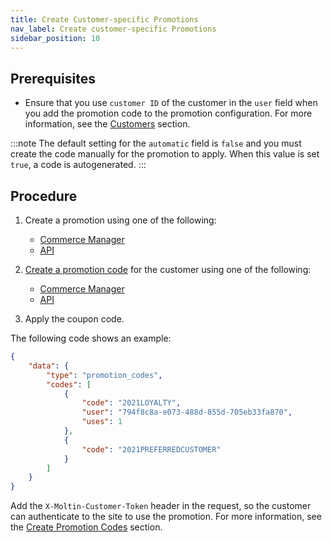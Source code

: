 ```yaml
---
title: Create Customer-specific Promotions
nav_label: Create customer-specific Promotions
sidebar_position: 10
---
```


## Prerequisites

- Ensure that you use `customer ID` of the customer in the `user` field when you add the promotion code to the promotion configuration. For more information, see the [Customers](https://beta.elasticpath.dev/docs/commerce-cloud/customer-management/customers) section.

:::note
The default setting for the `automatic` field is `false` and you must create the code manually for the promotion to apply. When this value is set `true`, a code is autogenerated.
:::

## Procedure

1. Create a promotion using one of the following:

    - [Commerce Manager](https://beta.elasticpath.dev/docs/commerce-cloud/promotions/promotions-cm/overview#creating-promotions)
    - [API](https://beta.elasticpath.dev/docs/commerce-cloud/promotions/promotions-overview)

1. [Create a promotion code](https://beta.elasticpath.dev/docs/commerce-cloud/promotions/promotion-codes/create-promotion-codes) for the customer using one of the following:

    - [Commerce Manager](https://beta.elasticpath.dev/docs/commerce-cloud/promotions/promotions-cm/overview#adding-single-code)
    - [API](https://beta.elasticpath.dev/docs/commerce-cloud/promotions/promotion-codes/create-promotion-codes)

1. Apply the coupon code.

The following code shows an example:

```json
{
    "data": {
        "type": "promotion_codes",
        "codes": [
            {
                "code": "2021LOYALTY",
                "user": "794f8c8a-e073-488d-855d-705eb33fa870",
                "uses": 1
            },
            {
                "code": "2021PREFERREDCUSTOMER"
            }
        ]
    }
}
```

Add the `X-Moltin-Customer-Token` header in the request, so the customer can authenticate to the site to use the promotion. For more information, see the [Create Promotion Codes](https://beta.elasticpath.dev/docs/commerce-cloud/promotions/promotion-codes/create-promotion-codes) section.

